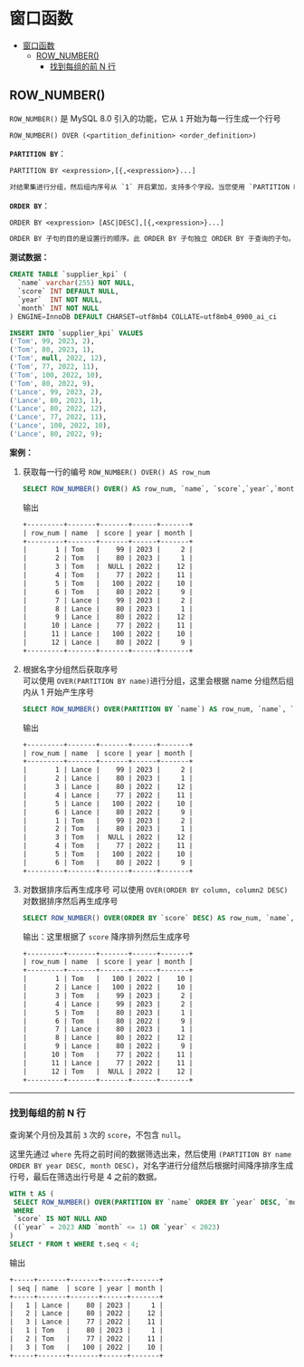 <!-- customize-category:MySQL -->

# 窗口函数

- [窗口函数](#窗口函数)
  - [ROW_NUMBER()](#row_number)
    - [找到每组的前 N 行](#找到每组的前-n-行)

## ROW_NUMBER()

`ROW_NUMBER()` 是 MySQL 8.0 引入的功能，它从 `1` 开始为每一行生成一个行号

```text
ROW_NUMBER() OVER (<partition_definition> <order_definition>)
```

**`PARTITION BY`**：

```txt
PARTITION BY <expression>,[{,<expression>}...]

对结果集进行分组，然后组内序号从 `1` 开启累加，支持多个字段。当您使用 `PARTITION BY` 子句时，每个分区也可以被视为一个窗口。
```

**`ORDER BY`**：

```txt
ORDER BY <expression> [ASC|DESC],[{,<expression>}...]

ORDER BY 子句的目的是设置行的顺序。此 ORDER BY 子句独立 ORDER BY 于查询的子句。
```

**测试数据：**

```sql
CREATE TABLE `supplier_kpi` (
  `name` varchar(255) NOT NULL,
  `score` INT DEFAULT NULL,
  `year`  INT NOT NULL,
  `month` INT NOT NULL
) ENGINE=InnoDB DEFAULT CHARSET=utf8mb4 COLLATE=utf8mb4_0900_ai_ci

INSERT INTO `supplier_kpi` VALUES
('Tom', 99, 2023, 2),
('Tom', 80, 2023, 1),
('Tom', null, 2022, 12),
('Tom', 77, 2022, 11),
('Tom', 100, 2022, 10),
('Tom', 80, 2022, 9),
('Lance', 99, 2023, 2),
('Lance', 80, 2023, 1),
('Lance', 80, 2022, 12),
('Lance', 77, 2022, 11),
('Lance', 100, 2022, 10),
('Lance', 80, 2022, 9);
```

**案例：**

1. 获取每一行的编号 `ROW_NUMBER() OVER() AS row_num`

   ```sql
   SELECT ROW_NUMBER() OVER() AS row_num, `name`, `score`,`year`,`month` FROM supplier_kpi;
   ```

   输出

   ```txt
   +---------+-------+-------+------+-------+
   | row_num | name  | score | year | month |
   +---------+-------+-------+------+-------+
   |       1 | Tom   |    99 | 2023 |     2 |
   |       2 | Tom   |    80 | 2023 |     1 |
   |       3 | Tom   |  NULL | 2022 |    12 |
   |       4 | Tom   |    77 | 2022 |    11 |
   |       5 | Tom   |   100 | 2022 |    10 |
   |       6 | Tom   |    80 | 2022 |     9 |
   |       7 | Lance |    99 | 2023 |     2 |
   |       8 | Lance |    80 | 2023 |     1 |
   |       9 | Lance |    80 | 2022 |    12 |
   |      10 | Lance |    77 | 2022 |    11 |
   |      11 | Lance |   100 | 2022 |    10 |
   |      12 | Lance |    80 | 2022 |     9 |
   +---------+-------+-------+------+-------+
   ```

2. 根据名字分组然后获取序号  
   可以使用 `OVER(PARTITION BY name)`进行分组，这里会根据 name 分组然后组内从 1 开始产生序号

   ```sql
   SELECT ROW_NUMBER() OVER(PARTITION BY `name`) AS row_num, `name`, `score`,`year`,`month` FROM supplier_kpi;
   ```

   输出

   ```txt
   +---------+-------+-------+------+-------+
   | row_num | name  | score | year | month |
   +---------+-------+-------+------+-------+
   |       1 | Lance |    99 | 2023 |     2 |
   |       2 | Lance |    80 | 2023 |     1 |
   |       3 | Lance |    80 | 2022 |    12 |
   |       4 | Lance |    77 | 2022 |    11 |
   |       5 | Lance |   100 | 2022 |    10 |
   |       6 | Lance |    80 | 2022 |     9 |
   |       1 | Tom   |    99 | 2023 |     2 |
   |       2 | Tom   |    80 | 2023 |     1 |
   |       3 | Tom   |  NULL | 2022 |    12 |
   |       4 | Tom   |    77 | 2022 |    11 |
   |       5 | Tom   |   100 | 2022 |    10 |
   |       6 | Tom   |    80 | 2022 |     9 |
   +---------+-------+-------+------+-------+
   ```

3. 对数据排序后再生成序号
   可以使用 `OVER(ORDER BY column, column2 DESC)` 对数据排序然后再生成序号

   ```sql
   SELECT ROW_NUMBER() OVER(ORDER BY `score` DESC) AS row_num, `name`, `score`,`year`,`month` FROM supplier_kpi;
   ```

   输出：这里根据了 `score` 降序排列然后生成序号

   ```txt
   +---------+-------+-------+------+-------+
   | row_num | name  | score | year | month |
   +---------+-------+-------+------+-------+
   |       1 | Tom   |   100 | 2022 |    10 |
   |       2 | Lance |   100 | 2022 |    10 |
   |       3 | Tom   |    99 | 2023 |     2 |
   |       4 | Lance |    99 | 2023 |     2 |
   |       5 | Tom   |    80 | 2023 |     1 |
   |       6 | Tom   |    80 | 2022 |     9 |
   |       7 | Lance |    80 | 2023 |     1 |
   |       8 | Lance |    80 | 2022 |    12 |
   |       9 | Lance |    80 | 2022 |     9 |
   |      10 | Tom   |    77 | 2022 |    11 |
   |      11 | Lance |    77 | 2022 |    11 |
   |      12 | Tom   |  NULL | 2022 |    12 |
   +---------+-------+-------+------+-------+
   ```

---

### 找到每组的前 N 行

查询某个月份及其前 `3` 次的 `score`，不包含 `null`。

这里先通过 `where` 先将之前时间的数据筛选出来，然后使用 `(PARTITION BY name ORDER BY year DESC, month DESC)`，对名字进行分组然后根据时间降序排序生成行号，最后在筛选出行号是 4 之前的数据。

```sql
WITH t AS (
 SELECT ROW_NUMBER() OVER(PARTITION BY `name` ORDER BY `year` DESC, `month` DESC) AS seq, `name`, `score`,`year`, `month` FROM supplier_kpi
 WHERE
 `score` IS NOT NULL AND
 ((`year` = 2023 AND `month` <= 1) OR `year` < 2023)
)
SELECT * FROM t WHERE t.seq < 4;
```

输出

```txt
+-----+-------+-------+------+-------+
| seq | name  | score | year | month |
+-----+-------+-------+------+-------+
|   1 | Lance |    80 | 2023 |     1 |
|   2 | Lance |    80 | 2022 |    12 |
|   3 | Lance |    77 | 2022 |    11 |
|   1 | Tom   |    80 | 2023 |     1 |
|   2 | Tom   |    77 | 2022 |    11 |
|   3 | Tom   |   100 | 2022 |    10 |
+-----+-------+-------+------+-------+
```
